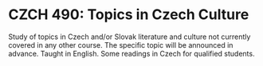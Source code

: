 # CZCH 490: Topics in Czech Culture

Study of topics in Czech and/or Slovak literature and culture not currently covered in any other course. The specific topic will be announced in advance. Taught in English. Some readings in Czech for qualified students.